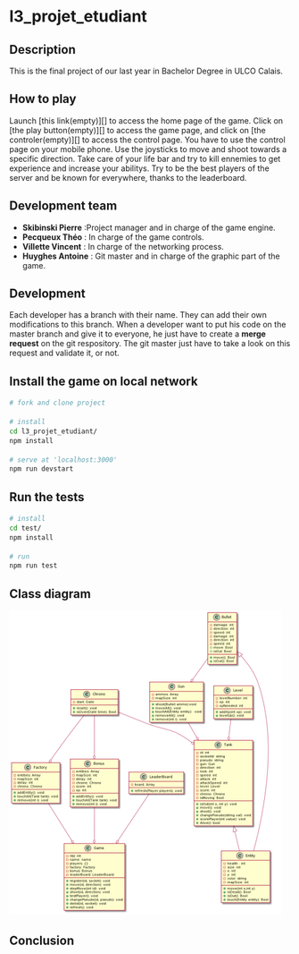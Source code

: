 # l3_projet_etudiant


## Description 

This is the final project of our last year in Bachelor Degree in ULCO Calais.

## How to play 

Launch [this link(empty)][] to access the home page of the game.
Click on [the play button(empty)][] to access the game page, and click on [the controler(empty)][] to access the control page.
You have to use the control page on your mobile phone.
Use the joysticks to move and shoot towards a specific direction.
Take care of your life bar and try to kill ennemies to get experience and increase your abilitys. 
Try to be the best players of the server and be known for everywhere, thanks to the leaderboard.

## Development team  

* **Skibinski Pierre** :Project manager and in charge of the game engine.
* **Pecqueux Théo** :  In charge of the game controls.
* **Villette Vincent** : In charge of the networking process.
* **Huyghes Antoine** : Git master and in charge of the graphic part of the game.

## Development   

Each developer has a branch with their name. They can add their own modifications to this branch. When a developer want to put his code on the master branch and give it to everyone, he just have to create a **merge request** on the git respository. The git master just have to take a look on this request and validate it, or not.

## Install the game on local network 

```sh
# fork and clone project

# install
cd l3_projet_etudiant/
npm install

# serve at 'localhost:3000'
npm run devstart
```

## Run the tests

```sh
# install
cd test/
npm install

# run
npm run test
```

## Class diagram  

![](img/diag.png)

## Conclusion 


